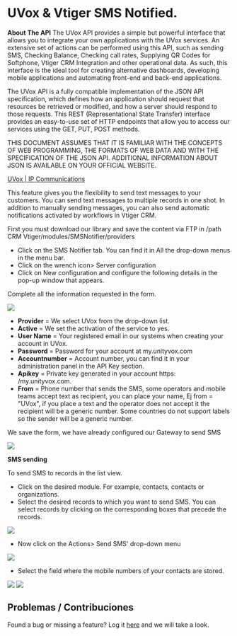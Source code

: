 # UVox & Vtiger SMS Notified.

**About The API**
The UVox API provides a simple but powerful interface that allows you to integrate your own applications with the UVox services. An extensive set of actions can be performed using this API, such as sending SMS, Checking Balance, Checking call rates, Supplying QR Codes for Softphone, Vtiger CRM Integration and other operational data. As such, this interface is the ideal tool for creating alternative dashboards, developing mobile applications and automating front-end and back-end applications.

The UVox API is a fully compatible implementation of the JSON API specification, which defines how an application should request that resources be retrieved or modified, and how a server should respond to those requests. This REST (Representational State Transfer) interface provides an easy-to-use set of HTTP endpoints that allow you to access our services using the GET, PUT, POST methods.

THIS DOCUMENT ASSUMES THAT IT IS FAMILIAR WITH THE CONCEPTS OF WEB PROGRAMMING, THE FORMATS OF WEB DATA AND WITH THE SPECIFICATION OF THE JSON API. ADDITIONAL INFORMATION ABOUT JSON IS AVAILABLE ON YOUR OFFICIAL WEBSITE.

[UVox | IP Communications](https://unityvox.com)

This feature gives you the flexibility to send text messages to your customers. You can send text messages to multiple records in one shot. In addition to manually sending messages, you can also send automatic notifications activated by workflows in Vtiger CRM. 

First you must download our library and save the content via FTP in /path CRM Vtiger/modules/SMSNotifier/providers

- Click on the SMS Notifier tab. You can find it in All the drop-down menus in the menu bar.
- Click on the wrench icon> Server configuration
- Click on New configuration and configure the following details in the pop-up window that appears.

Complete all the information requested in the form.

<img src="https://unityvox.com/assets/web/images/vtiger_1.png">

- **Provider** = We select UVox from the drop-down list.
- **Active** = We set the activation of the service to yes.
- **User Name** = Your registered email in our systems when creating your account in UVox.
- **Password** = Password for your account at my.unityvox.com
- **Accountnumber** = Account number, you can find it in your administration panel in the API Key section.
- **Apikey** = Private key generated in your account https: /my.unityvox.com.
- **From** = Phone number that sends the SMS, some operators and mobile teams accept text as recipient, you can place your name, Ej from = "UVox", if you place a text and the operator does not accept it the recipient will be a generic number. Some countries do not support labels so the sender will be a generic number.

We save the form, we have already configured our Gateway to send SMS

<img src="https://unityvox.com/assets/web/images/vtiger_2.png">

**SMS sending**


To send SMS to records in the list view. 

- Click on the desired module. For example, contacts, contacts or organizations. 
- Select the desired records to which you want to send SMS. You can select records by clicking on the corresponding boxes that precede the records.

<img src="https://unityvox.com/assets/web/images/vtiger_3.png">

- Now click on the Actions> Send SMS' drop-down menu

<img src="https://unityvox.com/assets/web/images/vtiger_4.png">

- Select the field where the mobile numbers of your contacts are stored.

<img src="https://unityvox.com/assets/web/images/vtiger_5.png">

<img src="https://unityvox.com/assets/web/images/vtiger_6.png">


## Problemas / Contribuciones 
Found a bug or missing a feature? Log it [here](https://github.com/unityvox/vtiger-uvox-sms/issues) and we will take a look.
